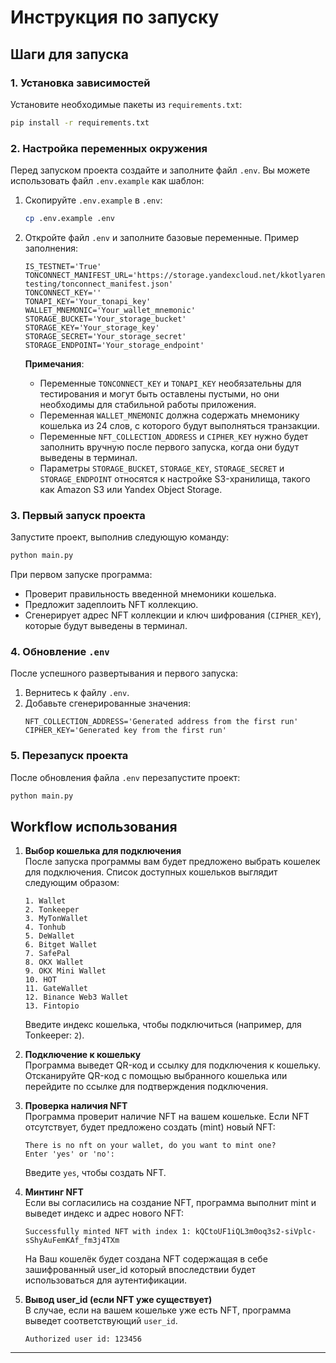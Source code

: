 # Инструкция по запуску

## Шаги для запуска

### 1. Установка зависимостей
Установите необходимые пакеты из `requirements.txt`:

```bash
pip install -r requirements.txt
```

### 2. Настройка переменных окружения
Перед запуском проекта создайте и заполните файл `.env`. Вы можете использовать файл `.env.example` как шаблон:

1. Скопируйте `.env.example` в `.env`:
   ```bash
   cp .env.example .env
   ```

2. Откройте файл `.env` и заполните базовые переменные. Пример заполнения:

   ```env
   IS_TESTNET='True'
   TONCONNECT_MANIFEST_URL='https://storage.yandexcloud.net/kkotlyarenko-testing/tonconnect_manifest.json'
   TONCONNECT_KEY=''
   TONAPI_KEY='Your_tonapi_key'
   WALLET_MNEMONIC='Your_wallet_mnemonic'
   STORAGE_BUCKET='Your_storage_bucket'
   STORAGE_KEY='Your_storage_key'
   STORAGE_SECRET='Your_storage_secret'
   STORAGE_ENDPOINT='Your_storage_endpoint'
   ```

   **Примечания**:
   - Переменные `TONCONNECT_KEY` и `TONAPI_KEY` необязательны для тестирования и могут быть оставлены пустыми, но они необходимы для стабильной работы приложения.
   - Переменная `WALLET_MNEMONIC` должна содержать мнемонику кошелька из 24 слов, с которого будут выполняться транзакции.
   - Переменные `NFT_COLLECTION_ADDRESS` и `CIPHER_KEY` нужно будет заполнить вручную после первого запуска, когда они будут выведены в терминал.
   - Параметры `STORAGE_BUCKET`, `STORAGE_KEY`, `STORAGE_SECRET` и `STORAGE_ENDPOINT` относятся к настройке S3-хранилища, такого как Amazon S3 или Yandex Object Storage.

### 3. Первый запуск проекта
Запустите проект, выполнив следующую команду:

```bash
python main.py
```

При первом запуске программа:
- Проверит правильность введенной мнемоники кошелька.
- Предложит задеплоить NFT коллекцию.
- Сгенерирует адрес NFT коллекции и ключ шифрования (`CIPHER_KEY`), которые будут выведены в терминал.

### 4. Обновление `.env`
После успешного развертывания и первого запуска:

1. Вернитесь к файлу `.env`.
2. Добавьте сгенерированные значения:
   ```env
   NFT_COLLECTION_ADDRESS='Generated address from the first run'
   CIPHER_KEY='Generated key from the first run'
   ```

### 5. Перезапуск проекта
После обновления файла `.env` перезапустите проект:

```bash
python main.py
```

## Workflow использования

1. **Выбор кошелька для подключения**  
   После запуска программы вам будет предложено выбрать кошелек для подключения. Список доступных кошельков выглядит следующим образом:
   ```
   1. Wallet
   2. Tonkeeper
   3. MyTonWallet
   4. Tonhub
   5. DeWallet
   6. Bitget Wallet
   7. SafePal
   8. OKX Wallet
   9. OKX Mini Wallet
   10. HOT
   11. GateWallet
   12. Binance Web3 Wallet
   13. Fintopio
   ```
   Введите индекс кошелька, чтобы подключиться (например, для Tonkeeper: `2`).

2. **Подключение к кошельку**  
   Программа выведет QR-код и ссылку для подключения к кошельку. Отсканируйте QR-код с помощью выбранного кошелька или перейдите по ссылке для подтверждения подключения.

3. **Проверка наличия NFT**  
   Программа проверит наличие NFT на вашем кошельке. Если NFT отсутствует, будет предложено создать (mint) новый NFT:
   ```
   There is no nft on your wallet, do you want to mint one?
   Enter 'yes' or 'no':
   ```

   Введите `yes`, чтобы создать NFT.   

4. **Минтинг NFT**  
   Если вы согласились на создание NFT, программа выполнит mint и выведет индекс и адрес нового NFT:
   ```
   Successfully minted NFT with index 1: kQCtoUF1iQL3m0oq3s2-siVplc-sShyAuFemKAf_fm3j4TXm
   ```
    На Ваш кошелёк будет создана NFT содержащая в себе зашифрованный user_id который впоследствии будет использоваться для аутентификации.
5. **Вывод user_id (если NFT уже существует)**  
   В случае, если на вашем кошельке уже есть NFT, программа выведет соответствующий `user_id`.
   ```
   Authorized user id: 123456
   ```
---